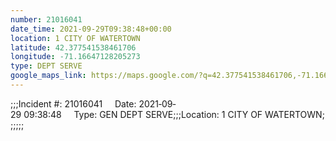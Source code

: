 ```yaml
---
number: 21016041
date_time: 2021-09-29T09:38:48+00:00
location: 1 CITY OF WATERTOWN
latitude: 42.377541538461706
longitude: -71.16647128205273
type: DEPT SERVE
google_maps_link: https://maps.google.com/?q=42.377541538461706,-71.16647128205273
---
```


;;;Incident #: 21016041     Date: 2021‐09‐29 09:38:48     Type: GEN DEPT SERVE;;;Location: 1 CITY OF WATERTOWN;;;;;;
